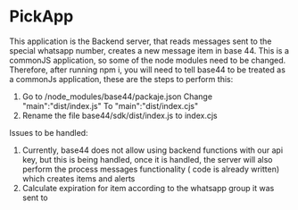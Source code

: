 # PickApp
This application is the Backend server, that reads messages sent to the special whatsapp number, creates a new message item in base 44.
This is a commonJS application, so some of the node modules need to be changed.
Therefore, after running npm i, you will need to tell base44 to be treated as a commonJs application, these are the steps to perform this:
1. Go to /node_modules/base44/packaje.json
    Change 
    "main":"dist/index.js"
   To
   "main":"dist/index.cjs"
2. Rename the file base44/sdk/dist/index.js to index.cjs

Issues to be handled:
1. Currently, base44 does not allow using backend functions with our api key, but this is being handled, once it is handled, the server will also perform the process messages functionality ( code is already written) which creates items and alerts
2. Calculate expiration for item according to the whatsapp group it was sent to
